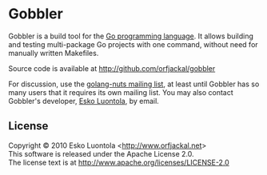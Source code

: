 
Gobbler
======

Gobbler is a build tool for the [Go programming language](http://golang.org/). It allows building and testing multi-package Go projects with one command, without need for manually written Makefiles.

Source code is available at <http://github.com/orfjackal/gobbler>

For discussion, use the [golang-nuts mailing list](http://groups.google.com/group/golang-nuts), at least until Gobbler has so many users that it requires its own mailing list. You may also contact Gobbler's developer, [Esko Luontola](http://github.com/orfjackal), by email.


License
-------

Copyright © 2010 Esko Luontola <<http://www.orfjackal.net>>  
This software is released under the Apache License 2.0.  
The license text is at <http://www.apache.org/licenses/LICENSE-2.0>
